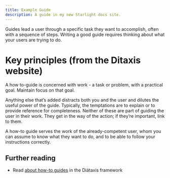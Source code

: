 ```yaml
---
title: Example Guide
description: A guide in my new Starlight docs site.
---
```


Guides lead a user through a specific task they want to accomplish, often with a sequence of steps.
Writing a good guide requires thinking about what your users are trying to do.

# Key principles (from the Ditaxis website)

A how to-guide is concerned with work - a task or problem, with a practical goal. Maintain focus on that goal.

Anything else that’s added distracts both you and the user and dilutes the useful power of the guide. Typically, the temptations are to explain or to provide reference for completeness. Neither of these are part of guiding the user in their work. They get in the way of the action; if they’re important, link to them.

A how-to guide serves the work of the already-competent user, whom you can assume to know what they want to do, and to be able to follow your instructions correctly.

## Further reading

- Read [about how-to guides](https://diataxis.fr/how-to-guides/) in the Diátaxis framework
